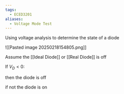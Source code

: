 ```yaml
---
tags:
  - ECED3201
aliases:
  - Voltage Mode Test
---
```

Using voltage analysis to determine the state of a diode

![[Pasted image 20250218154805.png]]

Assume the [[Ideal Diode]] or [[Real Diode]] is off 

If $V_{D}\lt 0$: 

then the diode is off

if not the diode is on



